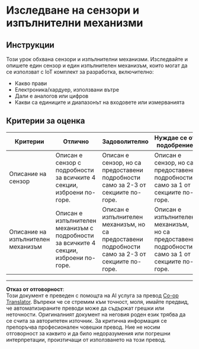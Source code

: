 <!--
CO_OP_TRANSLATOR_METADATA:
{
  "original_hash": "c5a568320b1159394108544807895337",
  "translation_date": "2025-08-28T10:39:37+00:00",
  "source_file": "1-getting-started/lessons/3-sensors-and-actuators/assignment.md",
  "language_code": "bg"
}
-->
# Изследване на сензори и изпълнителни механизми

## Инструкции

Този урок обхвана сензори и изпълнителни механизми. Изследвайте и опишете един сензор и един изпълнителен механизъм, които могат да се използват с IoT комплект за разработка, включително:

* Какво прави
* Електроника/хардуер, използвани вътре
* Дали е аналогов или цифров
* Какви са единиците и диапазонът на входовете или измерванията

## Критерии за оценка

| Критерии | Отлично | Задоволително | Нуждае се от подобрение |
| -------- | --------- | -------- | ----------------- |
| Описание на сензор | Описан е сензор с подробности за всичките 4 секции, изброени по-горе. | Описан е сензор, но са предоставени подробности само за 2-3 от секциите по-горе. | Описан е сензор, но са предоставени подробности само за 1 от секциите по-горе. |
| Описание на изпълнителен механизъм | Описан е изпълнителен механизъм с подробности за всичките 4 секции, изброени по-горе. | Описан е изпълнителен механизъм, но са предоставени подробности само за 2-3 от секциите по-горе. | Описан е изпълнителен механизъм, но са предоставени подробности само за 1 от секциите по-горе. |

---

**Отказ от отговорност**:  
Този документ е преведен с помощта на AI услуга за превод [Co-op Translator](https://github.com/Azure/co-op-translator). Въпреки че се стремим към точност, моля, имайте предвид, че автоматизираните преводи може да съдържат грешки или неточности. Оригиналният документ на неговия роден език трябва да се счита за авторитетен източник. За критична информация се препоръчва професионален човешки превод. Ние не носим отговорност за каквито и да било недоразумения или погрешни интерпретации, произтичащи от използването на този превод.